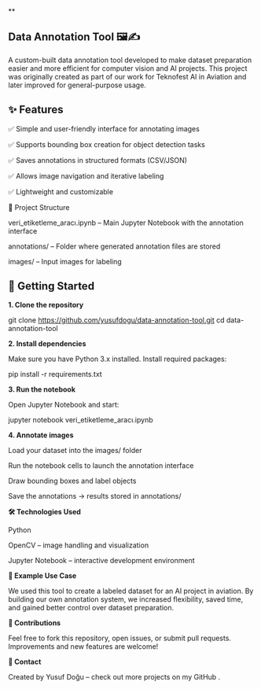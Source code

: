 
**

## Data Annotation Tool 🖼️✍️

A custom-built data annotation tool developed to make dataset preparation easier and more efficient for computer vision and AI projects.
This project was originally created as part of our work for Teknofest AI in Aviation and later improved for general-purpose usage.

## ✨ Features

✅ Simple and user-friendly interface for annotating images

✅ Supports bounding box creation for object detection tasks

✅ Saves annotations in structured formats (CSV/JSON)

✅ Allows image navigation and iterative labeling

✅ Lightweight and customizable

📂 Project Structure

veri_etiketleme_aracı.ipynb – Main Jupyter Notebook with the annotation interface

annotations/ – Folder where generated annotation files are stored

images/ – Input images for labeling

## 🚀 Getting Started

**1. Clone the repository**

git clone https://github.com/yusufdogu/data-annotation-tool.git
cd data-annotation-tool

**2. Install dependencies**

Make sure you have Python 3.x installed. Install required packages:

pip install -r requirements.txt

**3. Run the notebook**

Open Jupyter Notebook and start:

jupyter notebook veri_etiketleme_aracı.ipynb

**4. Annotate images**

Load your dataset into the images/ folder

Run the notebook cells to launch the annotation interface

Draw bounding boxes and label objects

Save the annotations → results stored in annotations/

**🛠️ Technologies Used**

Python

OpenCV – image handling and visualization

Jupyter Notebook – interactive development environment

**📌 Example Use Case**

We used this tool to create a labeled dataset for an AI project in aviation.
By building our own annotation system, we increased flexibility, saved time, and gained better control over dataset preparation.

**🤝 Contributions**

Feel free to fork this repository, open issues, or submit pull requests. Improvements and new features are welcome!

**📧 Contact**

Created by Yusuf Doğu
 – check out more projects on my GitHub
.
